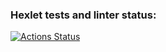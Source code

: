 ### Hexlet tests and linter status:
[![Actions Status](https://github.com/behindthep/php-oop-project-60/actions/workflows/hexlet-check.yml/badge.svg)](https://github.com/behindthep/php-oop-project-60/actions)